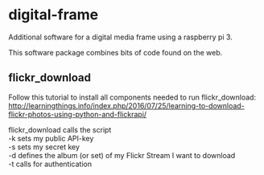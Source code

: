 # digital-frame
Additional software for a digital media frame using a raspberry pi 3.

This software package combines bits of code found on the web.


## flickr_download

Follow this tutorial to install all components needed to run flickr_download: http://learningthings.info/index.php/2016/07/25/learning-to-download-flickr-photos-using-python-and-flickrapi/

flickr_download calls the script  
-k <api key> sets my public API-key  
-s <api secret> sets my secret key  
-d <set id> defines the album (or set) of my Flickr Stream I want to download  
-t calls for authentication  
